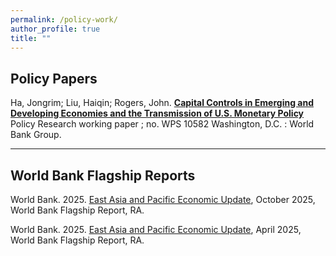 ```yaml
---
permalink: /policy-work/
author_profile: true
title: ""
---
```





## Policy Papers

Ha, Jongrim; Liu, Haiqin; Rogers, John. **[Capital Controls in Emerging and Developing Economies and the Transmission of U.S. Monetary Policy](https://documents.worldbank.org/en/publication/documents-reports/documentdetail/099737510042356177/idu0d0f72eff0c5f40430109e25085e3858b298c)** Policy Research working paper ; no. WPS 10582 Washington, D.C. : World Bank Group.


- - -



## World Bank Flagship Reports

World Bank. 2025. [East Asia and Pacific Economic Update](https://www.worldbank.org/en/publication/east-asia-and-pacific-economic-update), October 2025, World Bank Flagship Report, RA.

World Bank. 2025. [East Asia and Pacific Economic Update](https://openknowledge.worldbank.org/entities/publication/f0f015fa-1d24-41a7-9101-c27875a79cf7), April 2025, World Bank Flagship Report, RA.